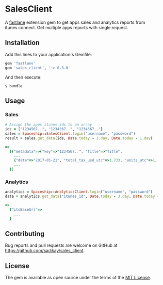 # SalesClient

A [fastlane](https://github.com/fastlane/fastlane) extension gem to get apps sales and analytics reports from itunes connect.
Get multiple apps reports with single request.

## Installation

Add this lines to your application's Gemfile:

```ruby
gem 'fastlane'
gem 'sales_client', '~> 0.3.0'
```

And then execute:

    $ bundle

## Usage
### Sales

```ruby
# Assign the apps itunes ids to an array
ids = ["1234567..", "1234567..", "1234567.."]
sales = Spaceship::SalesClient.login("username", "password")
result = sales.get_data(ids, Date.today - 3.day, Date.today - 1.day)

=>
  [{"metadata"=>{"key"=>"1234567..", "title"=>"Title",
    ...
    {"date"=>"2017-05-21", "total_tax_usd_utc"=>1.733, "units_utc"=>1, "Royalty_utc"=>1.182}
    ...
  }]
```
### Analytics

```ruby
analytics = Spaceship::AnalyticsClient.login("username", "password")
data = analytics.get_data("itunes_id", Date.today - 3.day, Date.today - 1.day)

=>
  {"itcBaseUrl"=>
    ...
  }
```

## Contributing

Bug reports and pull requests are welcome on GitHub at https://github.com/sadikay/sales_client.


## License

The gem is available as open source under the terms of the [MIT License](http://opensource.org/licenses/MIT).
